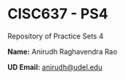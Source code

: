 # CISC637 - PS4

Repository of Practice Sets 4

**Name:** Anirudh Raghavendra Rao

**UD Email:** anirudh@udel.edu
